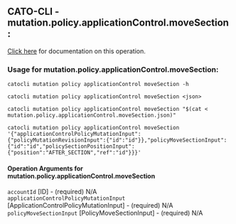 
## CATO-CLI - mutation.policy.applicationControl.moveSection:
[Click here](https://api.catonetworks.com/documentation/#mutation-mutation.policy.applicationControl.moveSection) for documentation on this operation.

### Usage for mutation.policy.applicationControl.moveSection:

`catocli mutation policy applicationControl moveSection -h`

`catocli mutation policy applicationControl moveSection <json>`

`catocli mutation policy applicationControl moveSection "$(cat < mutation.policy.applicationControl.moveSection.json)"`

`catocli mutation policy applicationControl moveSection '{"applicationControlPolicyMutationInput":{"policyMutationRevisionInput":{"id":"id"}},"policyMoveSectionInput":{"id":"id","policySectionPositionInput":{"position":"AFTER_SECTION","ref":"id"}}}'`


#### Operation Arguments for mutation.policy.applicationControl.moveSection ####

`accountId` [ID] - (required) N/A    
`applicationControlPolicyMutationInput` [ApplicationControlPolicyMutationInput] - (required) N/A    
`policyMoveSectionInput` [PolicyMoveSectionInput] - (required) N/A    
